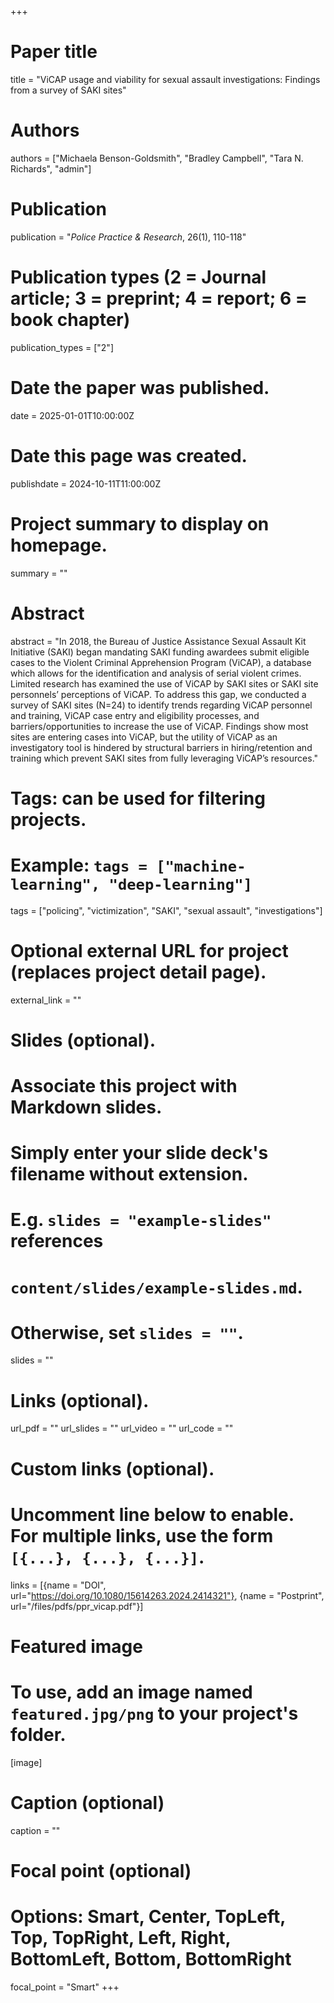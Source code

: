 +++
# Paper title
title = "ViCAP usage and viability for sexual assault investigations: Findings from a survey of SAKI sites"

# Authors
authors = ["Michaela Benson-Goldsmith", "Bradley Campbell", "Tara N. Richards", "admin"]

# Publication
publication = "*Police Practice & Research*, 26(1), 110-118"

# Publication types (2 = Journal article; 3 = preprint; 4 = report; 6 = book chapter)
publication_types = ["2"]

# Date the paper was published.
date = 2025-01-01T10:00:00Z

# Date this page was created.
publishdate = 2024-10-11T11:00:00Z

# Project summary to display on homepage.
summary = ""

# Abstract
abstract = "In 2018, the Bureau of Justice Assistance Sexual Assault Kit Initiative (SAKI) began mandating SAKI funding awardees submit eligible cases to the Violent Criminal Apprehension Program (ViCAP), a database which allows for the identification and analysis of serial violent crimes. Limited research has examined the use of ViCAP by SAKI sites or SAKI site personnels’ perceptions of ViCAP. To address this gap, we conducted a survey of SAKI sites (N=24) to identify trends regarding ViCAP personnel and training, ViCAP case entry and eligibility processes, and barriers/opportunities to increase the use of ViCAP. Findings show most sites are entering cases into ViCAP, but the utility of ViCAP as an investigatory tool is hindered by structural barriers in hiring/retention and training which prevent SAKI sites from fully leveraging ViCAP’s resources."

# Tags: can be used for filtering projects.
# Example: `tags = ["machine-learning", "deep-learning"]`
tags = ["policing", "victimization", "SAKI", "sexual assault", "investigations"]

# Optional external URL for project (replaces project detail page).
external_link = ""

# Slides (optional).
#   Associate this project with Markdown slides.
#   Simply enter your slide deck's filename without extension.
#   E.g. `slides = "example-slides"` references 
#   `content/slides/example-slides.md`.
#   Otherwise, set `slides = ""`.
slides = ""

# Links (optional).
url_pdf = ""
url_slides = ""
url_video = ""
url_code = ""

# Custom links (optional).
#   Uncomment line below to enable. For multiple links, use the form `[{...}, {...}, {...}]`.
links = [{name = "DOI", url="https://doi.org/10.1080/15614263.2024.2414321"}, {name = "Postprint", url="/files/pdfs/ppr_vicap.pdf"}]

# Featured image
# To use, add an image named `featured.jpg/png` to your project's folder. 
[image]
  # Caption (optional)
  caption = ""
  
  # Focal point (optional)
  # Options: Smart, Center, TopLeft, Top, TopRight, Left, Right, BottomLeft, Bottom, BottomRight
  focal_point = "Smart"
+++

